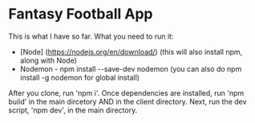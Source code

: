 # Fantasy Football App

This is what I have so far.
What you need to run it:

- [Node] (https://nodejs.org/en/download/) (this will also install npm, along with Node)
- Nodemon - npm install --save-dev nodemon (you can also do npm install -g nodemon for global install)

After you clone, run 'npm i'.
Once dependencies are installed, run 'npm build' in the main dircetory AND in the client directory.
Next, run the dev script, 'npm dev', in the main directory.
